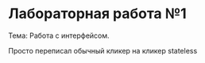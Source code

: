 # Лабораторная работа №1

Тема: Работа с интерфейсом.

Просто переписал обычный кликер на кликер stateless

